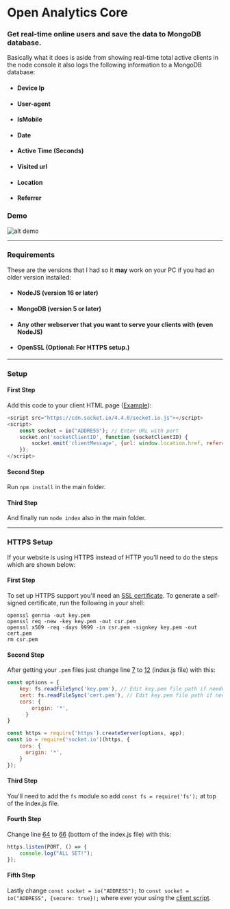 # Open Analytics Core
### Get real-time online users and save the data to MongoDB database.

Basically what it does is aside from showing real-time total active clients in the node console it also logs the following information to a MongoDB database:
- #### Device Ip
- #### User-agent
- #### IsMobile
- #### Date
- #### Active Time (Seconds)
- #### Visited url
- #### Location
- #### Referrer

### Demo

![alt demo](https://i.imgur.com/0kLzHWj.png)

------------
### Requirements
These are the versions that I had so it **may** work on your PC if you had an older version installed:
- #### NodeJS (version 16 or later)
- #### MongoDB (version 5 or later)
- #### Any other webserver that you want to serve your clients with (even NodeJS)
- #### OpenSSL (Optional: For HTTPS setup.)

------------
### Setup

#### First Step
Add this code to your client HTML page ([Example](clientExample.html "Example")):

```javascript
<script src="https://cdn.socket.io/4.4.0/socket.io.js"></script>
<script>
    const socket = io("ADDRESS"); // Enter URL with port
    socket.on('socketClientID', function (socketClientID) {
        socket.emit('clientMessage', {url: window.location.href, referrer: document.referrer}); // Send url and referrer as an object
    });
</script>
```

#### Second Step
Run `npm install` in the main folder.
#### Third Step
And finally run `node index` also in the main folder.

------------

### HTTPS Setup
If your website is using HTTPS instead of HTTP you'll need to do the steps which are shown below:
#### First Step
To set up HTTPS support you'll need an [SSL certificate](https://nodejs.org/en/knowledge/HTTP/servers/how-to-create-a-HTTPS-server/ "SSL certificate").
To generate a self-signed certificate, run the following in your shell:

    openssl genrsa -out key.pem
    openssl req -new -key key.pem -out csr.pem
    openssl x509 -req -days 9999 -in csr.pem -signkey key.pem -out cert.pem
    rm csr.pem
    
#### Second Step
After getting your `.pem` files just change line [7](https://github.com/Daniel31x13/Open-Analytics-Core-HTTP/blob/065d420066aa10d0787165f56f7d05d3b4ccc7d9/index.js#L7) to [12](https://github.com/Daniel31x13/Open-Analytics-Core-HTTP/blob/065d420066aa10d0787165f56f7d05d3b4ccc7d9/index.js#L12) (index.js file) with this: 

```javascript
const options = {
    key: fs.readFileSync('key.pem'), // Edit key.pem file path if needed (Default: Main folder)
    cert: fs.readFileSync('cert.pem'), // Edit key.pem file path if needed (Default: Main folder)
    cors: {
        origin: '*',
      }
}

const https = require('https').createServer(options, app);
const io = require('socket.io')(https, {
    cors: {
      origin: '*',
    }
});
```
#### Third Step
You'll need to add the `fs` module so add `const fs = require('fs');` at top of the index.js file.

#### Fourth Step
Change line [64](https://github.com/Daniel31x13/Open-Analytics-Core-HTTP/blob/065d420066aa10d0787165f56f7d05d3b4ccc7d9/index.js#L64) to [66](https://github.com/Daniel31x13/Open-Analytics-Core-HTTP/blob/065d420066aa10d0787165f56f7d05d3b4ccc7d9/index.js#L66) (bottom of the index.js file) with this:

```javascript
https.listen(PORT, () => {
    console.log("ALL SET!");
});
```

#### Fifth Step
Lastly change `const socket = io("ADDRESS");` to `const socket = io("ADDRESS", {secure: true});` where ever your using the [client script](clientExample.html "client script").

